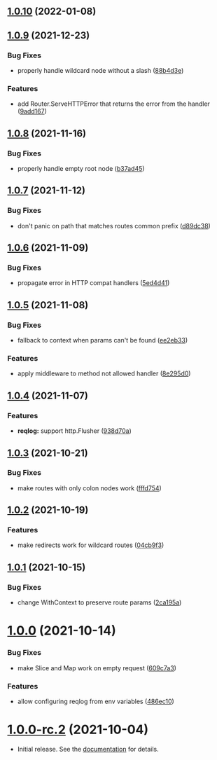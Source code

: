 ## [1.0.10](https://github.com/uptrace/bunrouter/compare/v1.0.9...v1.0.10) (2022-01-08)



## [1.0.9](https://github.com/uptrace/bunrouter/compare/v1.0.8...v1.0.9) (2021-12-23)


### Bug Fixes

* properly handle wildcard node without a slash ([88b4d3e](https://github.com/uptrace/bunrouter/commit/88b4d3ea352c92fc7a87972fc95add8e7f99c328))


### Features

* add Router.ServeHTTPError that returns the error from the handler ([9add167](https://github.com/uptrace/bunrouter/commit/9add167b91c37b42846a486a9965f5212d49bafa))



## [1.0.8](https://github.com/uptrace/bunrouter/compare/v1.0.7...v1.0.8) (2021-11-16)


### Bug Fixes

* properly handle empty root node ([b37ad45](https://github.com/uptrace/bunrouter/commit/b37ad4595c66454f4a768356298c95976e01d7f2))



## [1.0.7](https://github.com/uptrace/bunrouter/compare/v1.0.6...v1.0.7) (2021-11-12)


### Bug Fixes

* don't panic on path that matches routes common prefix ([d89dc38](https://github.com/uptrace/bunrouter/commit/d89dc38defc44bdf4bab13ecb518c2aa42ad9e80))



## [1.0.6](https://github.com/uptrace/bunrouter/compare/v1.0.5...v1.0.6) (2021-11-09)


### Bug Fixes

* propagate error in HTTP compat handlers ([5ed4d41](https://github.com/uptrace/bunrouter/commit/5ed4d41e99e8f6614753393f13e3674df29e7fb9))



## [1.0.5](https://github.com/uptrace/bunrouter/compare/v1.0.4...v1.0.5) (2021-11-08)


### Bug Fixes

* fallback to context when params can't be found ([ee2eb33](https://github.com/uptrace/bunrouter/commit/ee2eb3339ff421dd80566802304a32265f6e28b1))


### Features

* apply middleware to method not allowed handler ([8e295d0](https://github.com/uptrace/bunrouter/commit/8e295d0f01fbdf16061b7a4c53b931e9d709b25b))



## [1.0.4](https://github.com/uptrace/bunrouter/compare/v1.0.3...v1.0.4) (2021-11-07)


### Features

* **reqlog:** support http.Flusher ([938d70a](https://github.com/uptrace/bunrouter/commit/938d70aa4743d3c1492af8421a3fff14df986fa0))



## [1.0.3](https://github.com/uptrace/bunrouter/compare/v1.0.2...v1.0.3) (2021-10-21)


### Bug Fixes

* make routes with only colon nodes work ([fffd754](https://github.com/uptrace/bunrouter/commit/fffd75448f70a508254b0327c933cfda19eac70f))



## [1.0.2](https://github.com/uptrace/bunrouter/compare/v1.0.1...v1.0.2) (2021-10-19)


### Features

* make redirects work for wildcard routes ([04cb9f3](https://github.com/uptrace/bunrouter/commit/04cb9f3fd564d76477dcba7218e29f980503b15d))



## [1.0.1](https://github.com/uptrace/bunrouter/compare/v1.0.0...v1.0.1) (2021-10-15)


### Bug Fixes

* change WithContext to preserve route params ([2ca195a](https://github.com/uptrace/bunrouter/commit/2ca195ac8e7d9242d5110b84ede8d50a360f9a47))



# [1.0.0](https://github.com/uptrace/bunrouter/compare/v1.0.0-rc.2...v1.0.0) (2021-10-14)


### Bug Fixes

* make Slice and Map work on empty request ([609c7a3](https://github.com/uptrace/bunrouter/commit/609c7a3fcb6f5140c1def406efeee01eb0d80a11))


### Features

* allow configuring reqlog from env variables ([486ec10](https://github.com/uptrace/bunrouter/commit/486ec1061ec244559bb072c5b9f78858df8d9fd4))



# [1.0.0-rc.2](https://github.com/uptrace/bunrouter/compare/v1.0.0-rc.1...v1.0.0-rc.2) (2021-10-04)

- Initial release. See the [documentation](https://bunrouter.uptrace.dev/) for details.
